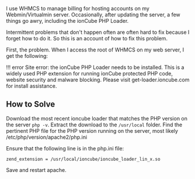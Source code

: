 I use WHMCS to manage billing for hosting accounts on my Webmin/Virtualmin server.  Occasionally, after updating the server, a few things go awry, including the ionCube PHP Loader.

Intermittent problems that don't happen often are often hard to fix because I forget how to do it.  So this is an account of how to fix this problem.

First, the problem.  When I access the root of WHMCS on my web server, I get the following:

!!! error
    Site error: the ionCube PHP Loader needs to be installed. This is a widely used PHP extension for running ionCube protected PHP code, website security and malware blocking. Please visit get-loader.ioncube.com for install assistance.

## How to Solve

Download the most recent ioncube loader that matches the PHP version on the server `php -v`.
Extract the download to the `/usr/local` folder.
Find the pertinent PHP file for the PHP version running on the server, most likely /etc/php/version/apache2/php.ini

Ensure that the following line is in the php.ini file:

`zend_extension = /usr/local/ioncube/ioncube_loader_lin_x.so`

Save and restart apache.